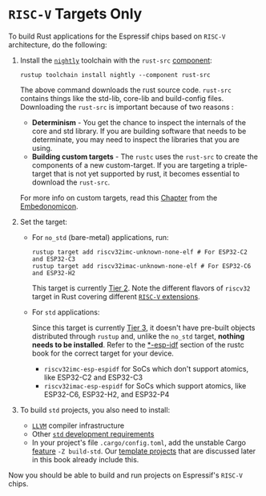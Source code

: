 # `RISC-V` Targets Only

To build Rust applications for the Espressif chips based on `RISC-V` architecture, do the following:

1. Install the [`nightly`][rustup-book-channel-nightly] toolchain with the `rust-src` [component][rustup-book-components]:

    ```shell
    rustup toolchain install nightly --component rust-src
    ```

    The above command downloads the rust source code. `rust-src` contains things like the std-lib, core-lib and build-config files.  
    Downloading the `rust-src` is important because of two reasons : 
    - **Determinism** - You get the chance to inspect the internals of the core and std library. If you are building software that needs to be determinate, you may need to inspect the libraries that you are using.  
    - **Building custom targets** - The `rustc` uses the `rust-src` to create the components of a new custom-target. If you are targeting a triple-target that is not yet supported by rust, it becomes essential to download the `rust-src`.

   For more info on custom targets, read this [Chapter][embedonomicon-creating-a-custom-target] from the [Embedonomicon][embedonomicon-official-book].

2. Set the target:
    - For `no_std` (bare-metal) applications, run:

      ```shell
      rustup target add riscv32imc-unknown-none-elf # For ESP32-C2 and ESP32-C3
      rustup target add riscv32imac-unknown-none-elf # For ESP32-C6 and ESP32-H2
      ```

      This target is currently [Tier 2][rust-lang-book--platform-support-tier2]. Note the different flavors of `riscv32` target in Rust covering different [`RISC-V` extensions][wiki-riscv-standard-extensions].

    - For `std` applications:

      Since this target is currently [Tier 3][rust-lang-book--platform-support-tier3], it doesn't have pre-built objects distributed through `rustup` and, unlike the `no_std` target, **nothing needs to be installed**. Refer to the [*-esp-idf][rust-lang-book--platform-support--esp-idf] section of the rustc book for the correct target for your device.

      - `riscv32imc-esp-espidf` for SoCs which don't support atomics, like ESP32-C2 and ESP32-C3
      - `riscv32imac-esp-espidf` for SoCs which support atomics, like ESP32-C6, ESP32-H2, and ESP32-P4
3. To build `std` projects, you also need to install:
    - [`LLVM`][llvm-website] compiler infrastructure
    - Other [`std` development requirements][rust-esp-book-std-requirements]
    - In your project's file `.cargo/config.toml`, add the unstable Cargo [feature][cargo-book-unstable-features] `-Z build-std`. Our [template projects][rust-esp-book-write-app-generate-project] that are discussed later in this book already include this.

Now you should be able to build and run projects on Espressif's `RISC-V` chips.

[rustup-book-channel-nightly]: https://rust-lang.github.io/rustup/concepts/channels.html#working-with-nightly-rust
[rustup-book-components]: https://rust-lang.github.io/rustup/concepts/components.html
[rust-lang-book--platform-support-tier2]: https://doc.rust-lang.org/nightly/rustc/platform-support.html#tier-2
[wiki-riscv-standard-extensions]: https://en.wikichip.org/wiki/risc-v/standard_extensions
[rust-lang-book--platform-support-tier3]: https://doc.rust-lang.org/nightly/rustc/platform-support.html#tier-3
[rust-lang-book--platform-support--esp-idf]: https://doc.rust-lang.org/nightly/rustc/platform-support/esp-idf.html
[llvm-website]: https://llvm.org/
[cargo-book-unstable-features]: https://doc.rust-lang.org/cargo/reference/unstable.html
[rust-esp-book-write-app-generate-project]: ../writing-your-own-application/generate-project/index.md
[rust-esp-book-std-requirements]: ./std-requirements.md
[embedonomicon-creating-a-custom-target]: https://docs.rust-embedded.org/embedonomicon/custom-target.html
[embedonomicon-official-book]: https://docs.rust-embedded.org/embedonomicon/
